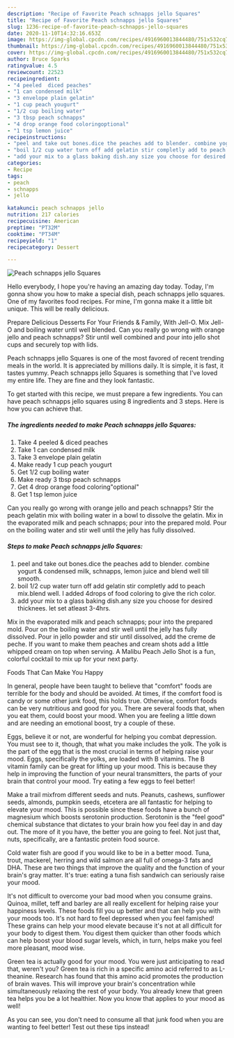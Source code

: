 ```yaml
---
description: "Recipe of Favorite Peach schnapps jello Squares"
title: "Recipe of Favorite Peach schnapps jello Squares"
slug: 1236-recipe-of-favorite-peach-schnapps-jello-squares
date: 2020-11-10T14:32:16.653Z
image: https://img-global.cpcdn.com/recipes/4916960013844480/751x532cq70/peach-schnapps-jello-squares-recipe-main-photo.jpg
thumbnail: https://img-global.cpcdn.com/recipes/4916960013844480/751x532cq70/peach-schnapps-jello-squares-recipe-main-photo.jpg
cover: https://img-global.cpcdn.com/recipes/4916960013844480/751x532cq70/peach-schnapps-jello-squares-recipe-main-photo.jpg
author: Bruce Sparks
ratingvalue: 4.5
reviewcount: 22523
recipeingredient:
- "4 peeled  diced peaches"
- "1 can condensed milk"
- "3 envelope plain gelatin"
- "1 cup peach yougurt"
- "1/2 cup boiling water"
- "3 tbsp peach schnapps"
- "4 drop orange food coloringoptional"
- "1 tsp lemon juice"
recipeinstructions:
- "peel and take out bones.dice the peaches add to blender. combine yogurt &amp; condensed milk, schnapps, lemon juice and blend well till smooth."
- "boil 1/2 cup water turn off add gelatin stir completly add to peach mix.blend well. I added 4drops of  food coloring to give the rich color."
- "add your mix to a glass baking dish.any size you choose for desired thicknees. let set atleast 3-4hrs."
categories:
- Recipe
tags:
- peach
- schnapps
- jello

katakunci: peach schnapps jello 
nutrition: 217 calories
recipecuisine: American
preptime: "PT32M"
cooktime: "PT34M"
recipeyield: "1"
recipecategory: Dessert

---
```



![Peach schnapps jello Squares](https://img-global.cpcdn.com/recipes/4916960013844480/751x532cq70/peach-schnapps-jello-squares-recipe-main-photo.jpg)

Hello everybody, I hope you're having an amazing day today. Today, I'm gonna show you how to make a special dish, peach schnapps jello squares. One of my favorites food recipes. For mine, I'm gonna make it a little bit unique. This will be really delicious.

Prepare Delicious Desserts For Your Friends &amp; Family, With Jell-O. Mix Jell-O and boiling water until well blended. Can you really go wrong with orange jello and peach schnapps? Stir until well combined and pour into jello shot cups and securely top with lids.

Peach schnapps jello Squares is one of the most favored of recent trending meals in the world. It is appreciated by millions daily. It is simple, it is fast, it tastes yummy. Peach schnapps jello Squares is something that I've loved my entire life. They are fine and they look fantastic.


To get started with this recipe, we must prepare a few ingredients. You can have peach schnapps jello squares using 8 ingredients and 3 steps. Here is how you can achieve that.

<!--inarticleads1-->

##### The ingredients needed to make Peach schnapps jello Squares:

1. Take 4 peeled &amp; diced peaches
1. Take 1 can condensed milk
1. Take 3 envelope plain gelatin
1. Make ready 1 cup peach yougurt
1. Get 1/2 cup boiling water
1. Make ready 3 tbsp peach schnapps
1. Get 4 drop orange food coloring&#34;optional&#34;
1. Get 1 tsp lemon juice


Can you really go wrong with orange jello and peach schnapps? Stir the peach gelatin mix with boiling water in a bowl to dissolve the gelatin. Mix in the evaporated milk and peach schnapps; pour into the prepared mold. Pour on the boiling water and stir well until the jelly has fully dissolved. 

<!--inarticleads2-->

##### Steps to make Peach schnapps jello Squares:

1. peel and take out bones.dice the peaches add to blender. combine yogurt &amp; condensed milk, schnapps, lemon juice and blend well till smooth.
1. boil 1/2 cup water turn off add gelatin stir completly add to peach mix.blend well. I added 4drops of  food coloring to give the rich color.
1. add your mix to a glass baking dish.any size you choose for desired thicknees. let set atleast 3-4hrs.


Mix in the evaporated milk and peach schnapps; pour into the prepared mold. Pour on the boiling water and stir well until the jelly has fully dissolved. Pour in jello powder and stir until dissolved, add the creme de peche. If you want to make them peaches and cream shots add a little whipped cream on top when serving. A Malibu Peach Jello Shot is a fun, colorful cocktail to mix up for your next party. 

Foods That Can Make You Happy


In general, people have been taught to believe that "comfort" foods are terrible for the body and should be avoided. At times, if the comfort food is candy or some other junk food, this holds true. Otherwise, comfort foods can be very nutritious and good for you. There are several foods that, when you eat them, could boost your mood. When you are feeling a little down and are needing an emotional boost, try a couple of these.

Eggs, believe it or not, are wonderful for helping you combat depression. You must see to it, though, that what you make includes the yolk. The yolk is the part of the egg that is the most crucial in terms of helping raise your mood. Eggs, specifically the yolks, are loaded with B vitamins. The B vitamin family can be great for lifting up your mood. This is because they help in improving the function of your neural transmitters, the parts of your brain that control your mood. Try eating a few eggs to feel better!

Make a trail mixfrom different seeds and nuts. Peanuts, cashews, sunflower seeds, almonds, pumpkin seeds, etcetera are all fantastic for helping to elevate your mood. This is possible since these foods have a bunch of magnesium which boosts serotonin production. Serotonin is the "feel good" chemical substance that dictates to your brain how you feel day in and day out. The more of it you have, the better you are going to feel. Not just that, nuts, specifically, are a fantastic protein food source.

Cold water fish are good if you would like to be in a better mood. Tuna, trout, mackerel, herring and wild salmon are all full of omega-3 fats and DHA. These are two things that improve the quality and the function of your brain's gray matter. It's true: eating a tuna fish sandwich can seriously raise your mood. 

It's not difficult to overcome your bad mood when you consume grains. Quinoa, millet, teff and barley are all really excellent for helping raise your happiness levels. These foods fill you up better and that can help you with your moods too. It's not hard to feel depressed when you feel famished! These grains can help your mood elevate because it's not at all difficult for your body to digest them. You digest them quicker than other foods which can help boost your blood sugar levels, which, in turn, helps make you feel more pleasant, mood wise.

Green tea is actually good for your mood. You were just anticipating to read that, weren't you? Green tea is rich in a specific amino acid referred to as L-theanine. Research has found that this amino acid promotes the production of brain waves. This will improve your brain's concentration while simultaneously relaxing the rest of your body. You already knew that green tea helps you be a lot healthier. Now you know that applies to your mood as well!

As you can see, you don't need to consume all that junk food when you are wanting to feel better! Test out  these tips  instead!

